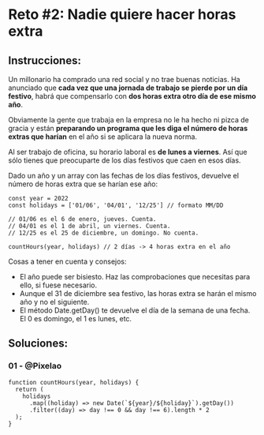 # Reto #2: Nadie quiere hacer horas extra

## Instrucciones:

Un millonario ha comprado una red social y no trae buenas noticias. Ha anunciado que **cada vez que una jornada de trabajo se pierde por un día festivo**, habrá que compensarlo con **dos horas extra otro día de ese mismo año**.

Obviamente la gente que trabaja en la empresa no le ha hecho ni pizca de gracia y están **preparando un programa que les diga el número de horas extras que harían** en el año si se aplicara la nueva norma.

Al ser trabajo de oficina, su horario laboral es **de lunes a viernes**. Así que sólo tienes que preocuparte de los días festivos que caen en esos días.

Dado un año y un array con las fechas de los días festivos, devuelve el número de horas extra que se harían ese año:

```JS
const year = 2022
const holidays = ['01/06', '04/01', '12/25'] // formato MM/DD

// 01/06 es el 6 de enero, jueves. Cuenta.
// 04/01 es el 1 de abril, un viernes. Cuenta.
// 12/25 es el 25 de diciembre, un domingo. No cuenta.

countHours(year, holidays) // 2 días -> 4 horas extra en el año
```

Cosas a tener en cuenta y consejos:

- El año puede ser bisiesto. Haz las comprobaciones que necesitas para ello, si fuese necesario.
- Aunque el 31 de diciembre sea festivo, las horas extra se harán el mismo año y no el siguiente.
- El método Date.getDay() te devuelve el día de la semana de una fecha. El 0 es domingo, el 1 es lunes, etc.

## Soluciones:

### 01 - @Pixelao

```JS
function countHours(year, holidays) {
  return (
    holidays
      .map((holiday) => new Date(`${year}/${holiday}`).getDay())
      .filter((day) => day !== 0 && day !== 6).length * 2
  );
}
```
